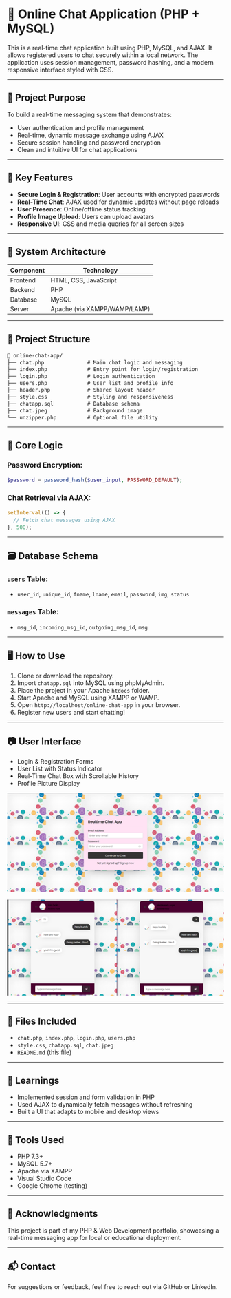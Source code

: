 # 💬 Online Chat Application (PHP + MySQL)

This is a real-time chat application built using PHP, MySQL, and AJAX. It allows registered users to chat securely within a local network. The application uses session management, password hashing, and a modern responsive interface styled with CSS.

---

## 🎯 Project Purpose

To build a real-time messaging system that demonstrates:

- User authentication and profile management
- Real-time, dynamic message exchange using AJAX
- Secure session handling and password encryption
- Clean and intuitive UI for chat applications

---

## 🔑 Key Features

- **Secure Login & Registration**: User accounts with encrypted passwords
- **Real-Time Chat**: AJAX used for dynamic updates without page reloads
- **User Presence**: Online/offline status tracking
- **Profile Image Upload**: Users can upload avatars
- **Responsive UI**: CSS and media queries for all screen sizes

---

## 🧱 System Architecture

| Component | Technology |
|----------|-------------|
| Frontend | HTML, CSS, JavaScript |
| Backend | PHP |
| Database | MySQL |
| Server | Apache (via XAMPP/WAMP/LAMP) |

---

## 📂 Project Structure

```
📁 online-chat-app/
├── chat.php              # Main chat logic and messaging
├── index.php             # Entry point for login/registration
├── login.php             # Login authentication
├── users.php             # User list and profile info
├── header.php            # Shared layout header
├── style.css             # Styling and responsiveness
├── chatapp.sql           # Database schema
├── chat.jpeg             # Background image
└── unzipper.php          # Optional file utility
```

---

## 🧮 Core Logic

### Password Encryption:
```php
$password = password_hash($user_input, PASSWORD_DEFAULT);
```

### Chat Retrieval via AJAX:
```javascript
setInterval(() => {
  // Fetch chat messages using AJAX
}, 500);
```

---

## 🗃️ Database Schema

### `users` Table:
- `user_id`, `unique_id`, `fname`, `lname`, `email`, `password`, `img`, `status`

### `messages` Table:
- `msg_id`, `incoming_msg_id`, `outgoing_msg_id`, `msg`

---

## 🖥️ How to Use

1. Clone or download the repository.
2. Import `chatapp.sql` into MySQL using phpMyAdmin.
3. Place the project in your Apache `htdocs` folder.
4. Start Apache and MySQL using XAMPP or WAMP.
5. Open `http://localhost/online-chat-app` in your browser.
6. Register new users and start chatting!

---

## 📷 User Interface

- Login & Registration Forms
- User List with Status Indicator
- Real-Time Chat Box with Scrollable History
- Profile Picture Display

![Chat UI](Project_Files/screenshot1.png)


![Chat UI](Project_Files/screenshot2.png)


---

## 📁 Files Included

- `chat.php`, `index.php`, `login.php`, `users.php`
- `style.css`, `chatapp.sql`, `chat.jpeg`
- `README.md` (this file)

---

## 🧠 Learnings

- Implemented session and form validation in PHP
- Used AJAX to dynamically fetch messages without refreshing
- Built a UI that adapts to mobile and desktop views

---

## 🧰 Tools Used

- PHP 7.3+
- MySQL 5.7+
- Apache via XAMPP
- Visual Studio Code
- Google Chrome (testing)

---

## 🏁 Acknowledgments

This project is part of my PHP & Web Development portfolio, showcasing a real-time messaging app for local or educational deployment.

---

## 📬 Contact

For suggestions or feedback, feel free to reach out via GitHub or LinkedIn.
